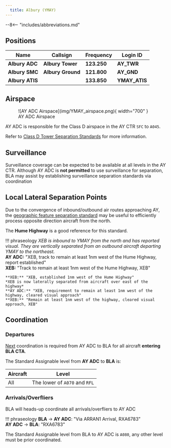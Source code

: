 ```yaml
---
  title: Albury (YMAY)
---
```


--8<-- "includes/abbreviations.md"

## Positions
| Name | Callsign | Frequency | Login ID |
| ---- | -------- | --------- | ---------------- |
| **Albury ADC** | **Albury Tower** | **123.250** | **AY_TWR** |
| **Albury SMC** | **Albury Ground** | **121.800** | **AY_GND** |
| **Albury ATIS** |  | **133.850** | **YMAY_ATIS** |

## Airspace
<figure markdown>
![AY ADC Airspace](img/YMAY_airspace.png){ width="700" }
  <figcaption>AY ADC Airspace</figcaption>
</figure>

AY ADC is responsible for the Class D airspace in the AY CTR `SFC` to `A045`.

Refer to [Class D Tower Separation Standards](../../../separation-standards/classd) for more information.

## Surveillance
Surveillance coverage can be expected to be available at all levels in the AY CTR. Although AY ADC is **not permitted** to use surveillance for separation, BLA may assist by establishing surveillance separation standards via coordination

## Local Lateral Separation Points
Due to the convergence of inbound/outbound air routes approaching AY, the [geographic feature separation standard](../../separation-standards/visual.md#geographic-features) may be useful to efficiently process opposite direction aircraft from the north.

The **Hume Highway** is a good reference for this standard.

!!! phraseology
    *XEB is inbound to YMAY from the north and has reported visual. They are vertically separated from an outbound aircraft departing YMAY to the northeast.*  
    **AY ADC:** "XEB, track to remain at least 1nm west of the Hume Highway, report established"  
    **XEB:** "Track to remain at least 1nm west of the Hume Highway, XEB"  

    **XEB:** "XEB, established 1nm west of the Hume Highway"  
    *XEB is now laterally separated from aircraft over east of the highway*  
    **AY ADC:** "XEB, requirement to remain at least 1nm west of the highway, cleared visual approach"  
    **XEB:** "Remain at least 1nm west of the highway, cleared visual approach, XEB"

## Coordination
### Departures
[Next](../../controller-skills/coordination.md#next) coordination is required from AY ADC to BLA for all aircraft **entering BLA CTA**.

The Standard Assignable level from **AY ADC** to **BLA** is:

| Aircraft | Level |
| ---- | ---- |
| All | The lower of `A070` and `RFL` |

### Arrivals/Overfliers
BLA will heads-up coordinate all arrivals/overfliers to AY ADC

!!! phraseology
    <span class="hotline">**BLA** -> **AY ADC**</span>: "Via ARRAN1 Arrival, RXA6783”  
    <span class="hotline">**AY ADC** -> **BLA**</span>: "RXA6783"  

The Standard Assignable level from BLA to AY ADC is `A080`, any other level must be prior coordinated.